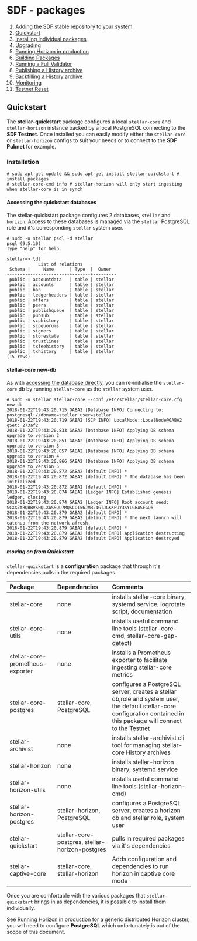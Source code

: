# SDF - packages
  
1.  [Adding the SDF stable repository to your system](adding-the-sdf-stable-repository-to-your-system.md)
2.  [Quickstart](quickstart.md)
3.  [Installing individual packages](installing-individual-packages.md)
4.  [Upgrading](upgrading.md)
5.  [Running Horizon in production](running-horizon-in-production.md)
6.  [Building Packages](building-packages.md)
7.  [Running a Full Validator](running-a-full-validator.md)
8.  [Publishing a History archive](publishing-a-history-archive.md)
9.  [Backfilling a History archive](backfilling-a-history-archive.md)
10. [Monitoring](monitoring.md)
11. [Testnet Reset](testnet-reset.md)

## Quickstart

The **stellar-quickstart** package configures a local `stellar-core` and `stellar-horizon` instance backed by a local PostgreSQL connecting to the **SDF Testnet**. Once installed you can easily modify either the `stellar-core` or `stellar-horizon` configs to suit your needs or to connect to the **SDF Pubnet** for example.

### Installation

```
# sudo apt-get update && sudo apt-get install stellar-quickstart # install packages
# stellar-core-cmd info # stellar-horizon will only start ingesting when stellar-core is in synch
```

#### Accessing the quickstart databases

The stellar-quickstart package configures 2 databases, `stellar` and `horizon`. Access to these databases is managed via the `stellar` PostgreSQL role and it's corresponding `stellar` system user.

```
# sudo -u stellar psql -d stellar
psql (9.5.10)
Type "help" for help.

stellar=> \dt
            List of relations
 Schema |     Name      | Type  |  Owner
--------+---------------+-------+---------
 public | accountdata   | table | stellar
 public | accounts      | table | stellar
 public | ban           | table | stellar
 public | ledgerheaders | table | stellar
 public | offers        | table | stellar
 public | peers         | table | stellar
 public | publishqueue  | table | stellar
 public | pubsub        | table | stellar
 public | scphistory    | table | stellar
 public | scpquorums    | table | stellar
 public | signers       | table | stellar
 public | storestate    | table | stellar
 public | trustlines    | table | stellar
 public | txfeehistory  | table | stellar
 public | txhistory     | table | stellar
(15 rows)
```

#### stellar-core new-db

As with [accessing the database directly](#accessing-the-quickstart-databases), you can re-initialise the `stellar-core` db by running `stellar-core` as the `stellar` system user.

```
# sudo -u stellar stellar-core --conf /etc/stellar/stellar-core.cfg new-db
2018-01-22T19:43:20.715 GABA2 [Database INFO] Connecting to: postgresql://dbname=stellar user=stellar
2018-01-22T19:43:20.719 GABA2 [SCP INFO] LocalNode::LocalNode@GABA2 qSet: 273af2
2018-01-22T19:43:20.833 GABA2 [Database INFO] Applying DB schema upgrade to version 2
2018-01-22T19:43:20.851 GABA2 [Database INFO] Applying DB schema upgrade to version 3
2018-01-22T19:43:20.857 GABA2 [Database INFO] Applying DB schema upgrade to version 4
2018-01-22T19:43:20.866 GABA2 [Database INFO] Applying DB schema upgrade to version 5
2018-01-22T19:43:20.872 GABA2 [default INFO] *
2018-01-22T19:43:20.872 GABA2 [default INFO] * The database has been initialized
2018-01-22T19:43:20.872 GABA2 [default INFO] *
2018-01-22T19:43:20.874 GABA2 [Ledger INFO] Established genesis ledger, closing
2018-01-22T19:43:20.874 GABA2 [Ledger INFO] Root account seed: SCXXZABQBBVSHQLXASSQU7MQSCOI56JMB24GTJGKKPUY3SYLGBASEGQ6
2018-01-22T19:43:20.879 GABA2 [default INFO] *
2018-01-22T19:43:20.879 GABA2 [default INFO] * The next launch will catchup from the network afresh.
2018-01-22T19:43:20.879 GABA2 [default INFO] *
2018-01-22T19:43:20.879 GABA2 [default INFO] Application destructing
2018-01-22T19:43:20.879 GABA2 [default INFO] Application destroyed
```

##### moving on from Quickstart

`stellar-quickstart` is a **configuration** package that through it's dependencies pulls in the required packages.

| Package                           | Dependencies                | Comments                                                                           |
|:----------------------------------|:----------------------------|:-----------------------------------------------------------------------------------|
| stellar-core                      | none                        | installs stellar-core binary, systemd service, logrotate script, documentation     |
| stellar-core-utils                | none                        | installs useful command line tools (stellar-core-cmd, stellar-core-gap-detect)     |
| stellar-core-prometheus-exporter  | none                        | installs a Prometheus exporter to facilitate ingesting stellar-core metrics        |
| stellar-core-postgres             | stellar-core, PostgreSQL    | configures a PostgreSQL server, creates a stellar db,role and system user, the default stellar-core configuration contained in this package will connect to the Testnet|
| stellar-archivist                 | none                        | installs stellar-archivist cli tool for managing stellar-core History archives     |
| stellar-horizon                   | none                        | installs stellar-horizon binary, systemd service                                   |
| stellar-horizon-utils             | none                        | installs useful command line tools (stellar-horizon-cmd)                           |
| stellar-horizon-postgres          | stellar-horizon, PostgreSQL | configures a PostgreSQL server, creates a horizon db and stellar role, system user |
| stellar-quickstart                | stellar-core-postgres, stellar-horizon-postgres | pulls in required packages via it's dependencies               |
| stellar-captive-core              | stellar-core, stellar-horizon | Adds configuration and dependencies to run horizon in captive core mode          |

Once you are comfortable with the various packages that `stellar-quickstart` brings in as dependencies, it is possible to install them individually.

See [Running Horizon in production](running-horizon-in-production.md) for a generic distributed Horizon cluster, you will need to configure **PostgreSQL** which unfortunately is out of the scope of this document.
